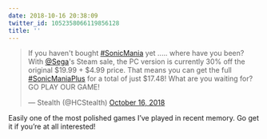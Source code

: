 ```yaml
---
date: 2018-10-16 20:38:09
twitter_id: 1052358066119856128
title: ''
---
```


<blockquote class="twitter-tweet"><p lang="en" dir="ltr">If you haven&#39;t bought <a href="https://twitter.com/hashtag/SonicMania?src=hash&amp;ref_src=twsrc%5Etfw">#SonicMania</a> yet ..... where have you been? With <a href="https://twitter.com/SEGA?ref_src=twsrc%5Etfw">@Sega</a>&#39;s Steam sale, the PC version is currently 30% off the original $19.99 + $4.99 price. That means you can get the full <a href="https://twitter.com/hashtag/SonicManiaPlus?src=hash&amp;ref_src=twsrc%5Etfw">#SonicManiaPlus</a> for a total of just $17.48! What are you waiting for? GO PLAY OUR GAME!</p>&mdash; Stealth (@HCStealth) <a href="https://twitter.com/HCStealth/status/1052333982174461952?ref_src=twsrc%5Etfw">October 16, 2018</a></blockquote>
<script async src="https://platform.twitter.com/widgets.js" charset="utf-8"></script>

Easily one of the most polished games I’ve played in recent memory. Go get it if you’re at all interested!
